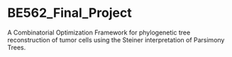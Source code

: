 # BE562_Final_Project
A Combinatorial Optimization Framework for phylogenetic tree reconstruction of tumor cells using the Steiner interpretation of Parsimony Trees.
